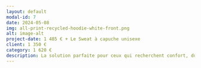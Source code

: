 ```yaml
---
layout: default
modal-id: 7
date: 2024-05-08
img: all-print-recycled-hoodie-white-front.png
alt: image-alt
project-date: 1 485 € + Le Sweat à capuche unisexe
client: 1 350 €
category: 1 620 €
description: La solution parfaite pour ceux qui recherchent confort, durabilité et style. Fabriqué avec des matériaux recyclés et conçu avec une technologie avancée, ce sweat offre un confort inégalé tout en réduisant l'impact environnemental. Disponible du 2XS au 6XL.
---
```

